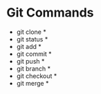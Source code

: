 # Git Commands
- git clone *
- git status *
- git add *
- git commit *
- git push *
- git branch *
- git checkout *
- git merge *
 
